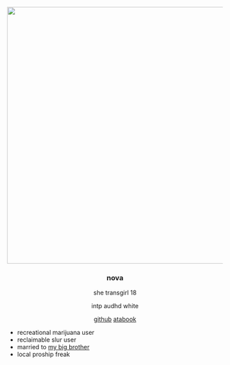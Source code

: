 <p align="center">
<img width="600" src="https://i.ibb.co/ggBHL2L/68747470733a2f2f6d656469612e646973636f72646170702e6e65742f6174746163686d656e74732f313130353236313434.webp">
</p> 

#### <h3 align="center"> nova </h3>

<div align="center">
she transgirl 18
  
intp audhd white

[github](https://github.com/novapuppygirl)  [atabook](https://novabeetle.atabook.org/)

</div>

- recreational marijuana user
- reclaimable slur user
- married to [my big brother](https://github.com/beetlectopia)
- local proship freak
